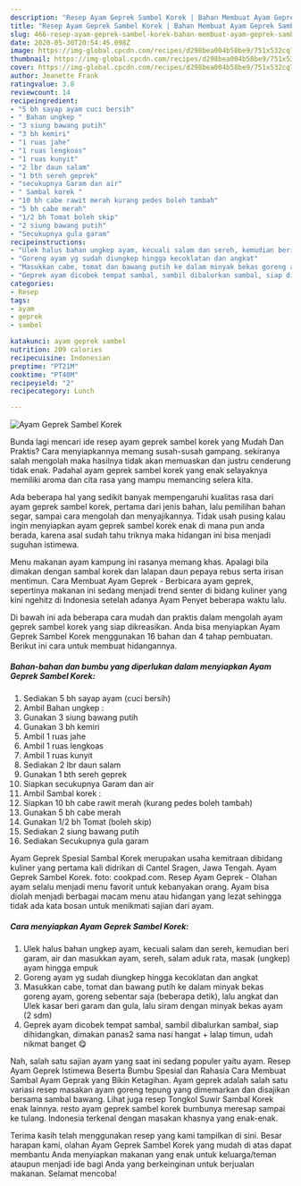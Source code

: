 ```yaml
---
description: "Resep Ayam Geprek Sambel Korek | Bahan Membuat Ayam Geprek Sambel Korek Yang Enak Dan Mudah"
title: "Resep Ayam Geprek Sambel Korek | Bahan Membuat Ayam Geprek Sambel Korek Yang Enak Dan Mudah"
slug: 466-resep-ayam-geprek-sambel-korek-bahan-membuat-ayam-geprek-sambel-korek-yang-enak-dan-mudah
date: 2020-05-30T20:54:45.098Z
image: https://img-global.cpcdn.com/recipes/d298bea004b58be9/751x532cq70/ayam-geprek-sambel-korek-foto-resep-utama.jpg
thumbnail: https://img-global.cpcdn.com/recipes/d298bea004b58be9/751x532cq70/ayam-geprek-sambel-korek-foto-resep-utama.jpg
cover: https://img-global.cpcdn.com/recipes/d298bea004b58be9/751x532cq70/ayam-geprek-sambel-korek-foto-resep-utama.jpg
author: Jeanette Frank
ratingvalue: 3.8
reviewcount: 14
recipeingredient:
- "5 bh sayap ayam cuci bersih"
- " Bahan ungkep "
- "3 siung bawang putih"
- "3 bh kemiri"
- "1 ruas jahe"
- "1 ruas lengkoas"
- "1 ruas kunyit"
- "2 lbr daun salam"
- "1 bth sereh geprek"
- "secukupnya Garam dan air"
- " Sambal korek "
- "10 bh cabe rawit merah kurang pedes boleh tambah"
- "5 bh cabe merah"
- "1/2 bh Tomat boleh skip"
- "2 siung bawang putih"
- "Secukupnya gula garam"
recipeinstructions:
- "Ulek halus bahan ungkep ayam, kecuali salam dan sereh, kemudian beri garam, air dan masukkan ayam, sereh, salam aduk rata, masak (ungkep) ayam hingga empuk"
- "Goreng ayam yg sudah diungkep hingga kecoklatan dan angkat"
- "Masukkan cabe, tomat dan bawang putih ke dalam minyak bekas goreng ayam, goreng sebentar saja (beberapa detik), lalu angkat dan Ulek kasar beri garam dan gula, lalu siram dengan minyak bekas ayam (2 sdm)"
- "Geprek ayam dicobek tempat sambal, sambil dibalurkan sambal, siap dihidangkan, dimakan panas2 sama nasi hangat + lalap timun, udah nikmat banget 😋"
categories:
- Resep
tags:
- ayam
- geprek
- sambel

katakunci: ayam geprek sambel 
nutrition: 209 calories
recipecuisine: Indonesian
preptime: "PT21M"
cooktime: "PT40M"
recipeyield: "2"
recipecategory: Lunch

---
```



![Ayam Geprek Sambel Korek](https://img-global.cpcdn.com/recipes/d298bea004b58be9/751x532cq70/ayam-geprek-sambel-korek-foto-resep-utama.jpg)

Bunda lagi mencari ide resep ayam geprek sambel korek yang Mudah Dan Praktis? Cara menyiapkannya memang susah-susah gampang. sekiranya salah mengolah maka hasilnya tidak akan memuaskan dan justru cenderung tidak enak. Padahal ayam geprek sambel korek yang enak selayaknya memiliki aroma dan cita rasa yang mampu memancing selera kita.

Ada beberapa hal yang sedikit banyak mempengaruhi kualitas rasa dari ayam geprek sambel korek, pertama dari jenis bahan, lalu pemilihan bahan segar, sampai cara mengolah dan menyajikannya. Tidak usah pusing kalau ingin menyiapkan ayam geprek sambel korek enak di mana pun anda berada, karena asal sudah tahu triknya maka hidangan ini bisa menjadi suguhan istimewa.

Menu makanan ayam kampung ini rasanya memang khas. Apalagi bila dimakan dengan sambal korek dan lalapan daun pepaya rebus serta irisan mentimun. Cara Membuat Ayam Geprek - Berbicara ayam geprek, sepertinya makanan ini sedang menjadi trend senter di bidang kuliner yang kini ngehitz di Indonesia setelah adanya Ayam Penyet beberapa waktu lalu.


Di bawah ini ada beberapa cara mudah dan praktis dalam mengolah ayam geprek sambel korek yang siap dikreasikan. Anda bisa menyiapkan Ayam Geprek Sambel Korek menggunakan 16 bahan dan 4 tahap pembuatan. Berikut ini cara untuk membuat hidangannya.

<!--inarticleads1-->

##### Bahan-bahan dan bumbu yang diperlukan dalam menyiapkan Ayam Geprek Sambel Korek:

1. Sediakan 5 bh sayap ayam (cuci bersih)
1. Ambil  Bahan ungkep :
1. Gunakan 3 siung bawang putih
1. Gunakan 3 bh kemiri
1. Ambil 1 ruas jahe
1. Ambil 1 ruas lengkoas
1. Ambil 1 ruas kunyit
1. Sediakan 2 lbr daun salam
1. Gunakan 1 bth sereh geprek
1. Siapkan secukupnya Garam dan air
1. Ambil  Sambal korek :
1. Siapkan 10 bh cabe rawit merah (kurang pedes boleh tambah)
1. Gunakan 5 bh cabe merah
1. Gunakan 1/2 bh Tomat (boleh skip)
1. Sediakan 2 siung bawang putih
1. Sediakan Secukupnya gula garam


Ayam Geprek Spesial Sambal Korek merupakan usaha kemitraan dibidang kuliner yang pertama kali didrikan di Cantel Sragen, Jawa Tengah. Ayam Geprek Sambel Korek. foto: cookpad.com. Resep Ayam Geprek - Olahan ayam selalu menjadi menu favorit untuk kebanyakan orang. Ayam bisa diolah menjadi berbagai macam menu atau hidangan yang lezat sehingga tidak ada kata bosan untuk menikmati sajian dari ayam. 

<!--inarticleads2-->

##### Cara menyiapkan Ayam Geprek Sambel Korek:

1. Ulek halus bahan ungkep ayam, kecuali salam dan sereh, kemudian beri garam, air dan masukkan ayam, sereh, salam aduk rata, masak (ungkep) ayam hingga empuk
1. Goreng ayam yg sudah diungkep hingga kecoklatan dan angkat
1. Masukkan cabe, tomat dan bawang putih ke dalam minyak bekas goreng ayam, goreng sebentar saja (beberapa detik), lalu angkat dan Ulek kasar beri garam dan gula, lalu siram dengan minyak bekas ayam (2 sdm)
1. Geprek ayam dicobek tempat sambal, sambil dibalurkan sambal, siap dihidangkan, dimakan panas2 sama nasi hangat + lalap timun, udah nikmat banget 😋


Nah, salah satu sajian ayam yang saat ini sedang populer yaitu ayam. Resep Ayam Geprek Istimewa Beserta Bumbu Spesial dan Rahasia Cara Membuat Sambal Ayam Geprak yang Bikin Ketagihan. Ayam geprek adalah salah satu variasi resep masakan ayam goreng tepung yang dimemarkan dan disajikan bersama sambal bawang. Lihat juga resep Tongkol Suwir Sambal Korek enak lainnya. resto ayam geprek sambel korek bumbunya meresap sampai ke tulang. Indonesia terkenal dengan masakan khasnya yang enak-enak. 

Terima kasih telah menggunakan resep yang kami tampilkan di sini. Besar harapan kami, olahan Ayam Geprek Sambel Korek yang mudah di atas dapat membantu Anda menyiapkan makanan yang enak untuk keluarga/teman ataupun menjadi ide bagi Anda yang berkeinginan untuk berjualan makanan. Selamat mencoba!
